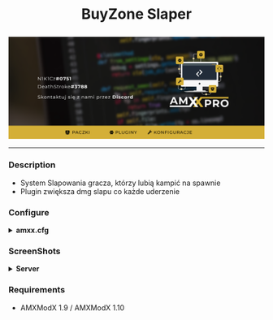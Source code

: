 <div align="center">
<h1><p></p>BuyZone Slaper<p></p></h1>
<img src="https://github.com/AmxxPro-pl/.github/blob/main/Banner-new.png"></img>
</div>

---

### Description
- System Slapowania gracza, którzy lubią kampić na spawnie
- Plugin zwiększa dmg slapu co każde uderzenie

### Configure
<details>
  <summary><b>amxx.cfg</b></summary>

```
amxxpro_afk_prefix "AmxxPro.pl"  //Glowny prefix pluginu ( AmxxPro.pl - Domyślnie )
amxxpro_afk_dmg "10"             //O ile dmg ma byc zwiekszany slap? ( 10 - Domyślnie )
amxxpro_afk_maxtime "30"         //Ile sekund maksymalnie gracz moze spedzic na spawnie? ( 30 - Domyślnie )
amxxpro_afk_slaptime" "3"        //Co ile sekund gracz ma dostac slapa? ( 3 - Domyślnie )
amxxpro_afk_spawntime" "5"       //Co ile sekund plugin ma sprawdzac czy gracz jest dalej na spawnie? ( 5 - Domyślnie )
```
</details>

### ScreenShots

<details>
  <summary><b>Server</b></summary>
  
  - Prepare for Question HUD
  
  <img src="https://github.com/AmxxPro-pl/BuyZone-Slaper/blob/main/img/afk.png"></img>
</details>

### Requirements 
- AMXModX 1.9 / AMXModX 1.10
